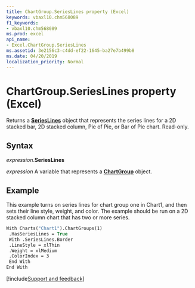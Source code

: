 ```yaml
---
title: ChartGroup.SeriesLines property (Excel)
keywords: vbaxl10.chm568089
f1_keywords:
- vbaxl10.chm568089
ms.prod: excel
api_name:
- Excel.ChartGroup.SeriesLines
ms.assetid: 3e2156c3-c4dd-ef22-1645-ba27e7b499b8
ms.date: 04/20/2019
localization_priority: Normal
---
```



# ChartGroup.SeriesLines property (Excel)

Returns a **[SeriesLines](Excel.SeriesLines(object).md)** object that represents the series lines for a 2D stacked bar, 2D stacked column, Pie of Pie, or Bar of Pie chart. Read-only.


## Syntax

_expression_.**SeriesLines**

_expression_ A variable that represents a **[ChartGroup](Excel.ChartGroup(object).md)** object.


## Example

This example turns on series lines for chart group one in Chart1, and then sets their line style, weight, and color. The example should be run on a 2D stacked column chart that has two or more series.

```vb
With Charts("Chart1").ChartGroups(1) 
 .HasSeriesLines = True 
 With .SeriesLines.Border 
 .LineStyle = xlThin 
 .Weight = xlMedium 
 .ColorIndex = 3 
 End With 
End With
```




[!include[Support and feedback](~/includes/feedback-boilerplate.md)]